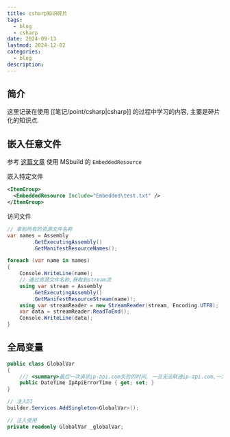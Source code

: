 ```yaml
---
title: csharp知识碎片
tags:
  - blog
  - csharp
date: 2024-09-13
lastmod: 2024-12-02
categories:
  - blog
description: 
---
```


## 简介

这里记录在使用 [[笔记/point/csharp|csharp]] 的过程中学习的内容, 主要是碎片化的知识点.

## 嵌入任意文件

参考 [这篇文章](https://khalidabuhakmeh.com/how-to-use-embedded-resources-in-dotnet) 使用 MSbuild 的 `EmbeddedResource`

嵌入特定文件

```xml
<ItemGroup>  
  <EmbeddedResource Include="Embedded\test.txt" />  
</ItemGroup>
```

访问文件

```csharp
// 拿到所有的资源文件名称
var names = Assembly  
        .GetExecutingAssembly()  
        .GetManifestResourceNames();  

foreach (var name in names)  
{  
    Console.WriteLine(name);  
    // 通过资源文件名称,获取到stream流
    using var stream = Assembly  
        .GetExecutingAssembly()  
        .GetManifestResourceStream(name)!;  
    using var streamReader = new StreamReader(stream, Encoding.UTF8);  
    var data = streamReader.ReadToEnd();  
    Console.WriteLine(data);  
}
```

## 全局变量

```csharp
public class GlobalVar  
{  
    /// <summary>最后一次请求ip-api.com失败的时间. 一旦无法联通ip-api.com,一定时间不再重新尝试.</summary>  
    public DateTime IpApiErrorTime { get; set; }  
}

// 注入DI
builder.Services.AddSingleton<GlobalVar>();

// 注入使用
private readonly GlobalVar _globalVar;
```
